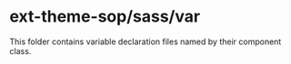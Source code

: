# ext-theme-sop/sass/var

This folder contains variable declaration files named by their component class.

